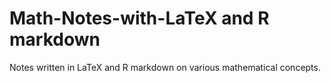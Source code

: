 # Math-Notes-with-LaTeX and R markdown
Notes written in LaTeX and R markdown on various mathematical concepts. 
